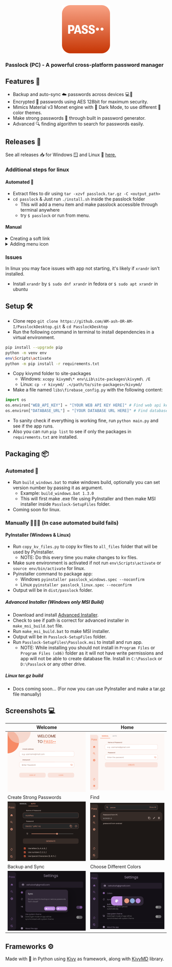 <p align = "center">
    <img src = "icons/pass.png" height = 150>
</p>

### Passlock (PC) - A powerful cross-platform password manager

## Features 🌟

* Backup and auto-sync ☁️ passwords across devices 💻📱
* Encrypted 🔐 passwords using AES 128bit for maximum security.
* Mimics Material v3 Monet engine with 🌙 Dark Mode, to use different 🎨 color themes.
* Make strong passwords 🔑 through built in password generator.
* Advanced 🔍 finding algorithm to search for passwords easily.

## Releases 🚀

See all releases 📥 for Windows 🪟 and Linux 🐧 [here.](https://github.com/AM-ash-OR-AM-I/PasslockDesktop/releases/)

### Additional steps for linux

#### Automated 🤖

* Extract files to dir using `tar -xzvf passlock.tar.gz -C <output_path>`
* `cd passlock` & Just run `./install.sh` inside the passlock folder
  * This will add a menu item and make passlock accessible through terminal anywhere
  * try `$ passlock` or run from menu.

#### Manual

<details>
<summary>Creating a soft link</summary>
After installing and extracting .tar.gz file in linux to run app anywhere in terminal we can create a softlink like this:

```$ ln -s /path/to/passlock/Passlock /usr/local/bin/passlock```

After this we can run passlock by typing `$ passlock`

</details>
<details>
<summary>Adding menu icon</summary>

```bash
cd ~/.local/share/applications
nano passlock.desktop
```

Paste the following lines by specifying the `/path/to/passlock` in `Exec` and `Icon` fields

```ini
[Desktop Entry]
Encoding=UTF-8
Version=1.3.0
Type=Application
Terminal=false
Exec=/path/to/passlock/Passlock
Name=Passlock
Icon=/path/to/passlock/pass.png
```

Now app can be launched from applications menu
</details>

### Issues

In linux you may face issues with app not starting, it's likely if `xrandr` isn't installed.
* Install `xrandr` by `$ sudo dnf xrandr` in fedora or `$ sudo apt xrandr` in ubuntu

## Setup 🛠️

* Clone repo `git clone https://github.com/AM-ash-OR-AM-I/PasslockDesktop.git` & `cd PasslockDesktop`
* Run the following command in terminal to install dependencies in a virtual environment.

```sh
pip install --upgrade pip
python -m venv env
env\Scripts\activate
python -m pip install -r requirements.txt
```

* Copy kivymd folder to site-packages
  * Windows: `xcopy kivymd\* env\Lib\site-packages\kivymd\ /E`
  * Linux: `cp -r kivymd/ .</path/to/site-packages>/kivymd/`
* Make a file named `libs\firebase_config.py` with the following content:

```py
import os
os.environ["WEB_API_KEY"] = "[YOUR WEB API KEY HERE]" # Find web api key in firebase project settings
os.environ["DATABASE_URL"] = "[YOUR DATABASE URL HERE]" # Find database url in firebase project settings
```

* To sanity check if everything is working fine, run `python main.py` and see if the app runs.
* Also you can run `pip list` to see if only the packages in `requirements.txt` are installed.

## Packaging 📦

### Automated 🤖

* Run `build_windows.bat` to make windows build, optionally you can set version number by passing it as argument.
  * Example: `build_windows.bat 1.3.0`
  * This will first make .exe file using PyInstaller and then make MSI installer inside `Passlock-SetupFiles` folder.
* Coming soon for linux.

### Manually 🧑🏻‍💻 (In case automated build fails)

#### PyInstaller (Windows & Linux)

* Run `copy_kv_files.py` to copy kv files to `all_files` folder that will be used by PyInstaller.
  * NOTE: Do this every time you make changes to kv files.
* Make sure environment is activated if not run `env\Scripts\activate` or `source env/bin/activate` for linux.
* Pyinstaller command to package app:
  * Windows `pyinstaller passlock_windows.spec --noconfirm`
  * Linux `pyinstaller passlock_linux.spec --noconfirm`
* Output will be in `dist/passlock` folder.

##### Advanced Installer (Windows only MSI Build)

* Download and install <a href="https://www.advancedinstaller.com/downloads.html">Advanced Installer</a>.
* Check to see if path is correct for advanced installer in `make_msi_build.bat` file.
* Run `make_msi_build.bat` to make MSI installer.
* Output will be in `Passlock-SetupFiles` folder.
* Run `Passlock-SetupFiles\Passlock.msi` to install and run app.
  * NOTE: While installing you should not install in `Program Files` or `Program Files (x86)` folder as it will not have write permissions and app will not be able to create database file. Install in `C:\Passlock` or `D:\Passlock` or any other drive.

##### Linux tar.gz build

* Docs coming soon... (For now you can use PyInstaller and make a tar.gz file manually)

## Screenshots 💻

| Welcome                              | Home                              |
|--------------------------------------|-----------------------------------|
| ![](./screenshots/WelcomeScreen.png) | ![](./screenshots/HomeScreen.png) |
| Create Strong Passwords              | Find                              |
| ![](./screenshots/DarkMode.png)      | ![](./screenshots/FindScreen.png) |
| Backup and Sync                      | Choose Different Colors           |
| ![](./screenshots/sync.png)          | ![](./screenshots/colors.png)     |

## Frameworks ⚙️

Made with 💖 in Python using <a href="https://github.com/kivy/kivy">Kivy</a> as framework, along with
<a href="https://github.com/kivymd/KivyMD">KivyMD</a> library.
